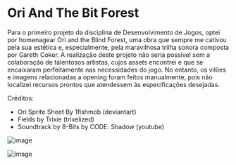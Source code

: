 # Ori And The Bit Forest

Para o primeiro projeto da disciplina de Desenvolvimento de Jogos, optei por homenagear Ori and the Blind Forest, uma obra que sempre me cativou pela sua estética e, especialmente, pela maravilhosa trilha sonora composta por Gareth Coker. 
A realização deste projeto não seria possível sem a colaboração  de talentosos artistas, cujos assets encontrei e que se encaixaram perfeitamente nas necessidades do jogo. 
No entanto, os vilões e imagens relacionadas a opening foram feitos manualmente, pois não localizei recursos prontos que atendessem às especificações desejadas.

Créditos: 
- Ori Sprite Sheet By 1fishmob (deviantart)
- Fields by Trixie (trixelized)
- Soundtrack by 8-Bits by CODE: Shadow (youtube)

![image](https://github.com/user-attachments/assets/8bc3e089-b2a0-4500-b3ea-84bae66fff71)


![image](https://github.com/user-attachments/assets/6fc23df3-8a39-4088-8785-b74f565451df)
